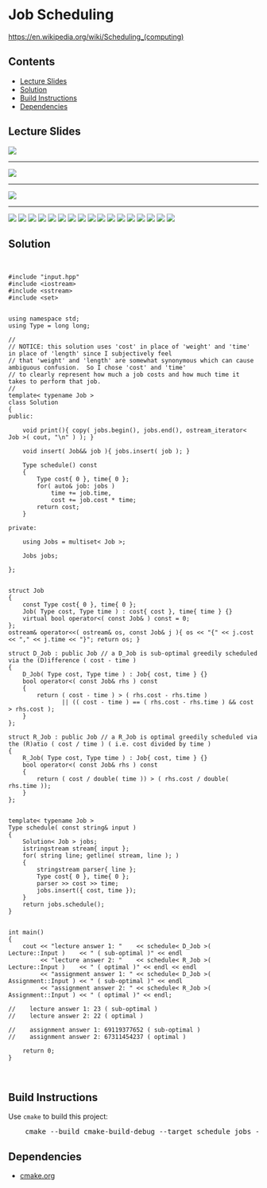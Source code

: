 <h1 id="job_scheduler">Job Scheduling</h1>
<a href="https://en.wikipedia.org/wiki/Scheduling_(computing)">https://en.wikipedia.org/wiki/Scheduling_(computing)</a>
<h2>Contents</h2>
<ul>
  <li>
      <a href="#slides">Lecture Slides</a>
  </li>
  <li>
    <a href="#solution">Solution</a>
  </li>
  <li>
    <a href="#build">Build Instructions</a>
  </li>
  <li>
    <a href="#dependencies">Dependencies</a>
  </li>
</ul>

<h2 id="slides">Lecture Slides</h2>
<img src="https://github.com/claytonjwong/Algorithms-Stanford/blob/master/course3/schedule_jobs/documentation/job_00.png" />
<hr/>
<img src="https://github.com/claytonjwong/Algorithms-Stanford/blob/master/course3/schedule_jobs/documentation/job_01.png" />
<hr/>
<img src="https://github.com/claytonjwong/Algorithms-Stanford/blob/master/course3/schedule_jobs/documentation/job_02.png" />
<hr/>
<img src="https://github.com/claytonjwong/Algorithms-Stanford/blob/master/course3/schedule_jobs/documentation/job_03.png" />
<img src="https://github.com/claytonjwong/Algorithms-Stanford/blob/master/course3/schedule_jobs/documentation/job_04.png" />
<img src="https://github.com/claytonjwong/Algorithms-Stanford/blob/master/course3/schedule_jobs/documentation/job_05.png" />
<img src="https://github.com/claytonjwong/Algorithms-Stanford/blob/master/course3/schedule_jobs/documentation/job_06.png" />
<img src="https://github.com/claytonjwong/Algorithms-Stanford/blob/master/course3/schedule_jobs/documentation/job_07.png" />
<img src="https://github.com/claytonjwong/Algorithms-Stanford/blob/master/course3/schedule_jobs/documentation/job_08.png" />
<img src="https://github.com/claytonjwong/Algorithms-Stanford/blob/master/course3/schedule_jobs/documentation/job_09.png" />
<img src="https://github.com/claytonjwong/Algorithms-Stanford/blob/master/course3/schedule_jobs/documentation/job_10.png" />
<img src="https://github.com/claytonjwong/Algorithms-Stanford/blob/master/course3/schedule_jobs/documentation/job_11.png" />
<img src="https://github.com/claytonjwong/Algorithms-Stanford/blob/master/course3/schedule_jobs/documentation/job_12.png" />
<img src="https://github.com/claytonjwong/Algorithms-Stanford/blob/master/course3/schedule_jobs/documentation/job_13.png" />
<img src="https://github.com/claytonjwong/Algorithms-Stanford/blob/master/course3/schedule_jobs/documentation/job_14.png" />
<img src="https://github.com/claytonjwong/Algorithms-Stanford/blob/master/course3/schedule_jobs/documentation/job_15.png" />
<img src="https://github.com/claytonjwong/Algorithms-Stanford/blob/master/course3/schedule_jobs/documentation/job_16.png" />
<img src="https://github.com/claytonjwong/Algorithms-Stanford/blob/master/course3/schedule_jobs/documentation/job_17.png" />
<img src="https://github.com/claytonjwong/Algorithms-Stanford/blob/master/course3/schedule_jobs/documentation/job_18.png" />
<img src="https://github.com/claytonjwong/Algorithms-Stanford/blob/master/course3/schedule_jobs/documentation/job_19.png" />

<h2 id="solution">Solution</h2>
<pre>

    #include "input.hpp"
    #include <iostream>
    #include <sstream>
    #include <set>
    
    
    using namespace std;
    using Type = long long;
    
    //
    // NOTICE: this solution uses 'cost' in place of 'weight' and 'time' in place of 'length' since I subjectively feel
    // that 'weight' and 'length' are somewhat synonymous which can cause ambiguous confusion.  So I chose 'cost' and 'time'
    // to clearly represent how much a job costs and how much time it takes to perform that job.
    //
    template< typename Job >
    class Solution
    {
    public:
    
        void print(){ copy( jobs.begin(), jobs.end(), ostream_iterator< Job >( cout, "\n" ) ); }
    
        void insert( Job&& job ){ jobs.insert( job ); }
    
        Type schedule() const
        {
            Type cost{ 0 }, time{ 0 };
            for( auto& job: jobs )
                time += job.time,
                cost += job.cost * time;
            return cost;
        }
    
    private:
    
        using Jobs = multiset< Job >;
    
        Jobs jobs;
    
    };
    
    
    struct Job
    {
        const Type cost{ 0 }, time{ 0 };
        Job( Type cost, Type time ) : cost{ cost }, time{ time } {}
        virtual bool operator<( const Job& ) const = 0;
    };
    ostream& operator<<( ostream& os, const Job& j ){ os << "{" << j.cost << "," << j.time << "}"; return os; }
    
    struct D_Job : public Job // a D_Job is sub-optimal greedily scheduled via the (D)ifference ( cost - time )
    {
        D_Job( Type cost, Type time ) : Job{ cost, time } {}
        bool operator<( const Job& rhs ) const
        {
            return ( cost - time ) > ( rhs.cost - rhs.time )
                   || (( cost - time ) == ( rhs.cost - rhs.time ) && cost > rhs.cost );
        }
    };
    
    struct R_Job : public Job // a R_Job is optimal greedily scheduled via the (R)atio ( cost / time ) ( i.e. cost divided by time )
    {
        R_Job( Type cost, Type time ) : Job{ cost, time } {}
        bool operator<( const Job& rhs ) const
        {
            return ( cost / double( time )) > ( rhs.cost / double( rhs.time ));
        }
    };
    
    
    template< typename Job >
    Type schedule( const string& input )
    {
        Solution< Job > jobs;
        istringstream stream{ input };
        for( string line; getline( stream, line ); )
        {
            stringstream parser{ line };
            Type cost{ 0 }, time{ 0 };
            parser >> cost >> time;
            jobs.insert({ cost, time });
        }
        return jobs.schedule();
    }
    
    
    int main()
    {
        cout << "lecture answer 1: "    << schedule< D_Job >( Lecture::Input )    << " ( sub-optimal )" << endl
             << "lecture answer 2: "    << schedule< R_Job >( Lecture::Input )    << " ( optimal )" << endl << endl
             << "assignment answer 1: " << schedule< D_Job >( Assignment::Input ) << " ( sub-optimal )" << endl
             << "assignment answer 2: " << schedule< R_Job >( Assignment::Input ) << " ( optimal )" << endl;
    
    //    lecture answer 1: 23 ( sub-optimal )
    //    lecture answer 2: 22 ( optimal )
    
    //    assignment answer 1: 69119377652 ( sub-optimal )
    //    assignment answer 2: 67311454237 ( optimal )
    
        return 0;
    }

</pre>

<h2 id="build">Build Instructions</h2>
<p>Use <code>cmake</code> to build this project:</p>

<pre>
    cmake --build cmake-build-debug --target schedule_jobs -- -j 4
</pre>

<h2 id="dependencies">Dependencies</h2>
<ul>
  <li>
    <a href="https://cmake.org/">cmake.org</a>
  </li>
</ul>

</body>
</html>